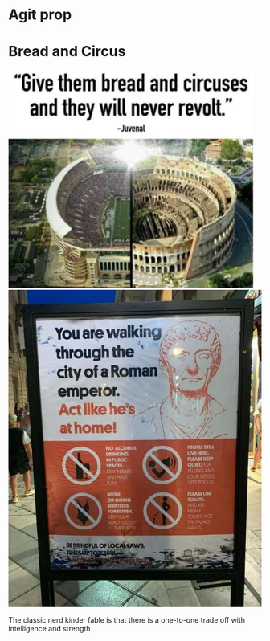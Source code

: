 # Agit prop

# Bread and Circus

![image](bread_and_circus.webp)
![image](city_of_emperor.webp)

The classic nerd kinder fable is that there is a one-to-one trade off with intelligence and strength
